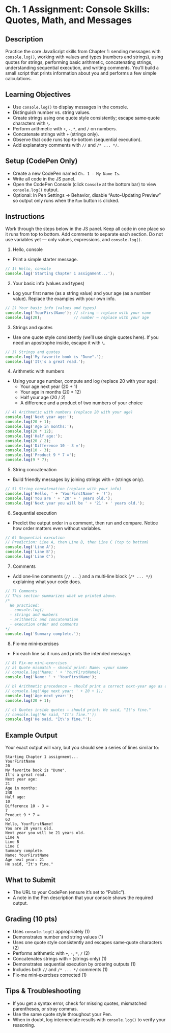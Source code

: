 # Ch. 1 Assignment: Console Skills: Quotes, Math, and Messages

## Description

Practice the core JavaScript skills from Chapter 1: sending messages with `console.log()`, working with values and types (numbers and strings), using quotes for strings, performing basic arithmetic, concatenating strings, understanding sequential execution, and writing comments. You’ll build a small script that prints information about you and performs a few simple calculations.

## Learning Objectives

- Use `console.log()` to display messages in the console.
- Distinguish number vs. string values.
- Create strings using one quote style consistently; escape same‑quote characters with `\`.
- Perform arithmetic with `+`, `-`, `*`, and `/` on numbers.
- Concatenate strings with `+` (strings only).
- Observe that code runs top‑to‑bottom (sequential execution).
- Add explanatory comments with `//` and `/* ... */`.

## Setup (CodePen Only)

- Create a new CodePen named `Ch. 1 - My Name Is`.
- Write all code in the JS panel.
- Open the CodePen Console (click `Console` at the bottom bar) to view `console.log()` output.
- Optional: In Pen Settings → Behavior, disable “Auto-Updating Preview” so output only runs when the `Run` button is clicked.

## Instructions

Work through the steps below in the JS panel. Keep all code in one place so it runs from top to bottom. Add comments to separate each section. Do not use variables yet — only values, expressions, and `console.log()`.

1) Hello, console
- Print a simple starter message.

```js
// 1) Hello, console
console.log('Starting Chapter 1 assignment...');
```

2) Your basic info (values and types)
- Log your first name (as a string value) and your age (as a number value). Replace the examples with your own info.

```js
// 2) Your basic info (values and types)
console.log('YourFirstName'); // string — replace with your name
console.log(20);              // number — replace with your age
```

3) Strings and quotes
- Use one quote style consistently (we’ll use single quotes here). If you need an apostrophe inside, escape it with `\`.

```js
// 3) Strings and quotes
console.log('My favorite book is "Dune".');
console.log('It\'s a great read.');
```

4) Arithmetic with numbers
- Using your age number, compute and log (replace 20 with your age):
  - Your age next year (20 + 1)
  - Your age in months (20 * 12)
  - Half your age (20 / 2)
  - A difference and a product of two numbers of your choice

```js
// 4) Arithmetic with numbers (replace 20 with your age)
console.log('Next year age:');
console.log(20 + 1);
console.log('Age in months:');
console.log(20 * 12);
console.log('Half age:');
console.log(20 / 2);
console.log('Difference 10 - 3 =');
console.log(10 - 3);
console.log('Product 9 * 7 =');
console.log(9 * 7);
```

5) String concatenation
- Build friendly messages by joining strings with `+` (strings only).

```js
// 5) String concatenation (replace with your info)
console.log('Hello, ' + 'YourFirstName' + '!');
console.log('You are ' + '20' + ' years old.');
console.log('Next year you will be ' + '21' + ' years old.');
```

6) Sequential execution
- Predict the output order in a comment, then run and compare. Notice how order matters even without variables.

```js
// 6) Sequential execution
// Prediction: Line A, then Line B, then Line C (top to bottom)
console.log('Line A');
console.log('Line B');
console.log('Line C');
```

7) Comments
- Add one‑line comments (`// ...`) and a multi‑line block (`/* ... */`) explaining what your code does.

```js
// 7) Comments
// This section summarizes what we printed above.
/*
  We practiced:
  - console.log()
  - strings and numbers
  - arithmetic and concatenation
  - execution order and comments
*/
console.log('Summary complete.');
```

8) Fix‑me mini‑exercises
- Fix each line so it runs and prints the intended message.

```js
// 8) Fix‑me mini‑exercises
// a) Quote mismatch — should print: Name: <your name>
// console.log("Name: ' + 'YourFirstName);
console.log('Name: ' + 'YourFirstName');

// b) Arithmetic precedence — should print a correct next‑year age as a number
// console.log('Age next year: ' + 20 + 1);
console.log('Age next year:');
console.log(20 + 1);

// c) Quotes inside quotes — should print: He said, "It's fine."
// console.log('He said, "It's fine."');
console.log('He said, "It\'s fine."');
```

## Example Output

Your exact output will vary, but you should see a series of lines similar to:

```
Starting Chapter 1 assignment...
YourFirstName
20
My favorite book is "Dune".
It's a great read.
Next year age:
21
Age in months:
240
Half age:
10
Difference 10 - 3 =
7
Product 9 * 7 =
63
Hello, YourFirstName!
You are 20 years old.
Next year you will be 21 years old.
Line A
Line B
Line C
Summary complete.
Name: YourFirstName
Age next year: 21
He said, "It's fine."
```

## What to Submit

- The URL to your CodePen (ensure it’s set to “Public”).
- A note in the Pen description that your console shows the required output.

## Grading (10 pts)

- Uses `console.log()` appropriately (1)
- Demonstrates number and string values (1)
- Uses one quote style consistently and escapes same‑quote characters (2)
- Performs arithmetic with `+`, `-`, `*`, `/` (2)
- Concatenates strings with `+` (strings only) (1)
- Demonstrates sequential execution by ordering outputs (1)
- Includes both `//` and `/* ... */` comments (1)
- Fix‑me mini‑exercises corrected (1)

## Tips & Troubleshooting

- If you get a syntax error, check for missing quotes, mismatched parentheses, or stray commas.
- Use the same quote style throughout your Pen.
- When in doubt, log intermediate results with `console.log()` to verify your reasoning.
